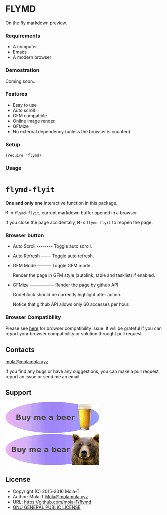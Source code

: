 # FLYMD

On the fly markdown preview.

### Requirements

- A computer
- Emacs
- A modern browser

### Demostration

Coming soon...

### Features

- Esay to use
- Auto scroll
- GFM compatible
- Online image render
- GFMize
- No external dependency (unless the browser is counted)

### Setup

``` emacs-lisp
(require 'flymd)
```

### Usage

# `flymd-flyit`

**One and only one** interactive function in this package.

<kbd>M-x</kbd> `flymd-flyit`, current markdown buffer opened in a browser.

If you close the page accidentally, <kbd>M-x</kbd> `flymd-flyit` to reopen the page.

### Browser button

- Auto Scroll -------- Toggle auto scroll.
- Auto Refresh ----- Toggle auto refresh.
- GFM Mode ------- Toggle GFM mode.

  Render the page in GFM style (autolink, table and tasklist) if enabled.

- GFMize ------------ Render the page by github API

  Codeblock should be correctly highlight after action.

  Notice that github API allows only 60 accesses per hour.

### Browser Compatibility

Please see [here](browser.md) for browser compatibility issue.
It will be grateful if you can report your browser compatibility or solution throught pull request.

## Contacts

mola@molamola.xyz

If you find any bugs or have any suggestions, you can make a pull request, report an issue or send me an email.

## Support

[![paypal](image/buy_me_a_beer.png)](https://www.paypal.com/cgi-bin/webscr?cmd=_s-xclick&hosted_button_id=AG4M5N3TZQ2DJ)    [![paypal](image/buy_me_a_bear.png)](https://www.paypal.com/cgi-bin/webscr?cmd=_s-xclick&hosted_button_id=AZ8SZKK4MZQQE)

## License

* Copyright (C) 2015-2016 Mola-T
* Author: Mola-T <Mola@molamola.xyz>
* URL: https://github.com/mola-T/flymd
* [GNU GENERAL PUBLIC LICENSE](LICENSE)
